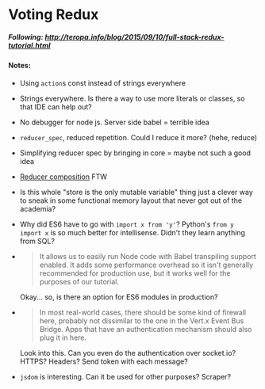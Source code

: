# Voting Redux

##### Following: http://teropa.info/blog/2015/09/10/full-stack-redux-tutorial.html

#### Notes:

- Using `action`s const instead of strings everywhere
- Strings everywhere. Is there a way to use more literals or classes, so that IDE can help out?
- No debugger for node js. Server side babel = terrible idea
- `reducer_spec`, reduced repetition. Could I reduce it more? (hehe, reduce) 
- Simplifying reducer spec by bringing in core = maybe not such a good idea
- [Reducer composition](http://rackt.github.io/redux/docs/basics/Reducers.html) FTW
- Is this whole "store is the only mutable variable" thing just a clever way to sneak in some functional memory layout that never got out of the academia?
- Why did ES6 have to go with `import x from 'y'`? Python's `from y import x` is so much better for intellisense. Didn't they learn anything from SQL?
- > It allows us to easily run Node code with Babel transpiling support enabled. It adds some performance overhead so it isn't generally recommended for production use, but it works well for the purposes of our tutorial.
    
    Okay... so, is there an option for ES6 modules in production?
- > In most real-world cases, there should be some kind of firewall here, probably not dissimilar to the one in the Vert.x Event Bus Bridge. Apps that have an authentication mechanism should also plug it in here.

    Look into this. Can you even do the authentication over socket.io? HTTPS? Headers? Send token with each message?
- `jsdom` is interesting. Can it be used for other purposes? Scraper?